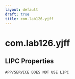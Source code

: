 ```yaml
---
layout: default
draft: true
title: com.lab126.yjff
---
```


# com.lab126.yjff

## LIPC Properties

`APP/SERVICE DOES NOT USE LIPC`